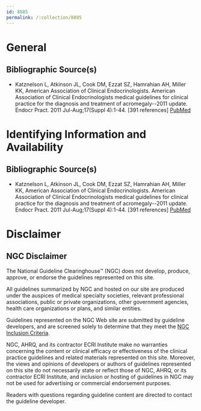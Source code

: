 ```yaml
---
id: 8885
permalink: /:collection/8885
---
```


# General

## Bibliographic Source(s)

- Katznelson L, Atkinson JL, Cook DM, Ezzat SZ, Hamrahian AH, Miller KK, American Association of Clinical Endocrinologists. American Association of Clinical Endocrinologists medical guidelines for clinical practice for the diagnosis and treatment of acromegaly--2011 update. Endocr Pract. 2011 Jul-Aug;17(Suppl 4):1-44. [391 references] [ PubMed ](http://www.ncbi.nlm.nih.gov/entrez/query.fcgi?cmd=Retrieve&db=pubmed&dopt=Abstract&list_uids=21846616)

# Identifying Information and Availability

## Bibliographic Source(s)

- Katznelson L, Atkinson JL, Cook DM, Ezzat SZ, Hamrahian AH, Miller KK, American Association of Clinical Endocrinologists. American Association of Clinical Endocrinologists medical guidelines for clinical practice for the diagnosis and treatment of acromegaly--2011 update. Endocr Pract. 2011 Jul-Aug;17(Suppl 4):1-44. [391 references] [ PubMed ](http://www.ncbi.nlm.nih.gov/entrez/query.fcgi?cmd=Retrieve&db=pubmed&dopt=Abstract&list_uids=21846616)

# Disclaimer

## NGC Disclaimer

The National Guideline Clearinghouse™ (NGC) does not develop, produce, approve, or endorse the guidelines represented on this site.

All guidelines summarized by NGC and hosted on our site are produced under the auspices of medical specialty societies, relevant professional associations, public or private organizations, other government agencies, health care organizations or plans, and similar entities.

Guidelines represented on the NGC Web site are submitted by guideline developers, and are screened solely to determine that they meet the [NGC Inclusion Criteria](/help-and-about/summaries/inclusion-criteria).

NGC, AHRQ, and its contractor ECRI Institute make no warranties concerning the content or clinical efficacy or effectiveness of the clinical practice guidelines and related materials represented on this site. Moreover, the views and opinions of developers or authors of guidelines represented on this site do not necessarily state or reflect those of NGC, AHRQ, or its contractor ECRI Institute, and inclusion or hosting of guidelines in NGC may not be used for advertising or commercial endorsement purposes.

Readers with questions regarding guideline content are directed to contact the guideline developer.

